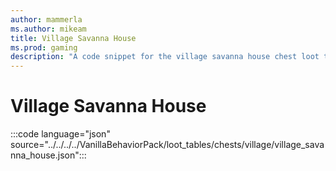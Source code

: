 ```yaml
---
author: mammerla
ms.author: mikeam
title: Village Savanna House
ms.prod: gaming
description: "A code snippet for the village savanna house chest loot table"
---
```


# Village Savanna House

:::code language="json" source="../../../../VanillaBehaviorPack/loot_tables/chests/village/village_savanna_house.json":::
